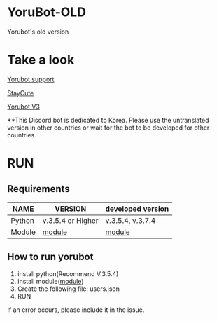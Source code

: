 # YoruBot-OLD
Yorubot's old version

# Take a look
[Yorubot support](https://discord.gg/ZR7aZWA)

[StayCute](https://discord.gg/NtU5kY2)

[Yorubot V3](http://yoru.pe.kr/yorubot)

**This Discord bot is dedicated to Korea. Please use the untranslated version in other countries or wait for the bot to be developed for other countries.

# RUN

## Requirements

| NAME | VERSION | developed version |
|---|---|---|
| Python | v.3.5.4 or Higher | v.3.5.4, v.3.7.4 |
| Module | [module](https://yoru.pe.kr/dpsk/module) | [module](https://yoru.pe.kr/dpsk/module) |

## How to run yorubot
1. install python(Recommend V.3.5.4)
2. install module([module](https://yoru.pe.kr/dpsk/module))
3. Create the following file: users.json
4. RUN

If an error occurs, please include it in the issue.
